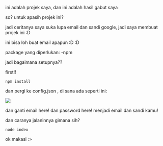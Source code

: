 ini adalah projek saya, dan ini adalah hasil gabut saya

so? untuk apasih projek ini?

jadi ceritanya saya suka lupa email dan sandi google, jadi saya membuat projek ini :D

ini bisa loh buat email apapun :D :D

package yang diperlukan:
-npm

jadi bagaimana setupnya??

first!!

```
npm install
```

dan pergi ke config.json , di sana ada seperti ini:

<img src="https://cdn.discordapp.com/attachments/852833544967684096/865081365330264074/unknown.png">

dan ganti email here! dan password here! menjadi email dan sandi kamu!

dan caranya jalaninnya gimana sih?

```
node index
```

ok makasi :>
